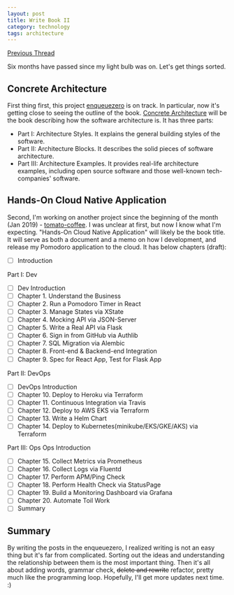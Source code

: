 ```yaml
---
layout: post
title: Write Book II
category: technology
tags: architecture
---
```


[Previous Thread](https://www.soasme.com/2017/08/16/write-book)

Six months have passed since my light bulb was on. Let's get things sorted.

## Concrete Architecture

First thing first, this project [enqueuezero](https://enqueuezero.com/) is on track. In particular, now it's getting close to seeing the outline of the book.
[Concrete Architecture](https://enqueuezero.com/category/architecture.html) will be the book describing how the software architecture is. It has three parts:

* Part I: Architecture Styles. It explains the general building styles of the software.
* Part II: Architecture Blocks. It describes the solid pieces of software architecture.
* Part III: Architecture Examples. It provides real-life architecture examples, including open source software and those well-known tech-companies' software.

## Hands-On Cloud Native Application

Second, I'm working on another project since the beginning of the month (Jan 2019) - [tomato-coffee](https://github.com/soasme/tomato-coffee). I was unclear at first, but now I know what I'm expecting.
"Hands-On Cloud Native Application" will likely be the book title. It will serve as both a document and a memo on how I development, and release my Pomodoro application to the cloud. It has below chapters (draft):

* [ ] Introduction

Part I: Dev

* [ ] Dev Introduction
* [ ] Chapter 1. Understand the Business
* [ ] Chapter 2. Run a Pomodoro Timer in React
* [ ] Chapter 3. Manage States via XState
* [ ] Chapter 4. Mocking API via JSON-Server
* [ ] Chapter 5. Write a Real API via Flask
* [ ] Chapter 6. Sign in from GitHub via Authlib
* [ ] Chapter 7. SQL Migration via Alembic
* [ ] Chapter 8. Front-end & Backend-end Integration
* [ ] Chapter 9. Spec for React App, Test for Flask App

Part II: DevOps

* [ ] DevOps Introduction
* [ ] Chapter 10. Deploy to Heroku via Terraform
* [ ] Chapter 11. Continuous Integration via Travis
* [ ] Chapter 12. Deploy to AWS EKS via Terraform
* [ ] Chapter 13. Write a Helm Chart
* [ ] Chapter 14. Deploy to Kubernetes(minikube/EKS/GKE/AKS) via Terraform

Part III: Ops
Ops Introduction
* [ ] Chapter 15. Collect Metrics via Prometheus
* [ ] Chapter 16. Collect Logs via Fluentd
* [ ] Chapter 17. Perform APM/Ping Check
* [ ] Chapter 18. Perform Health Check via StatusPage
* [ ] Chapter 19. Build a Monitoring Dashboard via Grafana
* [ ] Chapter 20. Automate Toil Work
* [ ] Summary

## Summary

By writing the posts in the enqueuezero, I realized writing is not an easy thing but it's far from complicated. Sorting out the ideas and understanding the relationship between them is the most important thing. Then it's all about adding words, grammar check, ~~delete and rewrite~~ refactor, pretty much like the programming loop. Hopefully, I'll get more updates next time. :)
